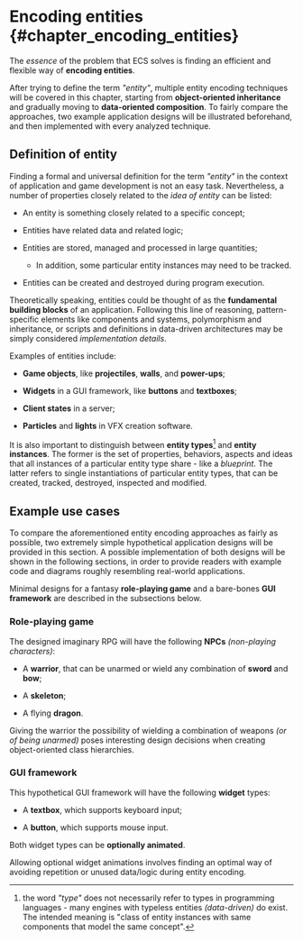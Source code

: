 


# Encoding entities {#chapter_encoding_entities}

The *essence* of the problem that ECS solves is finding an efficient and flexible way of **encoding entities**.

After trying to define the term *"entity"*, multiple entity encoding techniques will be covered in this chapter, starting from **object-oriented inheritance** and gradually moving to **data-oriented composition**. To fairly compare the approaches, two example application designs will be illustrated beforehand, and then implemented with every analyzed technique.

## Definition of entity

Finding a formal and universal definition for the term *"entity"* in the context of application and game development is not an easy task. Nevertheless, a number of properties closely related to the *idea of entity* can be listed:

* An entity is something closely related to a specific concept;

* Entities have related data and related logic;

* Entities are stored, managed and processed in large quantities;

    * In addition, some particular entity instances may need to be tracked.

* Entities can be created and destroyed during program execution.

Theoretically speaking, entities could be thought of as the **fundamental building blocks** of an application. Following this line of reasoning, pattern-specific elements like components and systems, polymorphism and inheritance, or scripts and definitions in data-driven architectures may be simply considered *implementation details*.

Examples of entities include:

* **Game objects**, like **projectiles**, **walls**, and **power-ups**;

* **Widgets** in a GUI framework, like **buttons** and **textboxes**;

* **Client states** in a server;

* **Particles** and **lights** in VFX creation software.

It is also important to distinguish between **entity types**[^entity_types] and **entity instances**. The former is the set of properties, behaviors, aspects and ideas that all instances of a particular entity type share - like a *blueprint*. The latter refers to single instantiations of particular entity types, that can be created, tracked, destroyed, inspected and modified.

## Example use cases

To compare the aforementioned entity encoding approaches as fairly as possible, two extremely simple hypothetical application designs will be provided in this section. A possible implementation of both designs will be shown in the following sections, in order to provide readers with example code and diagrams roughly resembling real-world applications.

Minimal designs for a fantasy **role-playing game** and a bare-bones **GUI framework** are described in the subsections below.

### Role-playing game

The designed imaginary RPG will have the following **NPCs** *(non-playing characters)*:

* A **warrior**, that can be unarmed or wield any combination of **sword** and **bow**;

* A **skeleton**;

* A flying **dragon**.

Giving the warrior the possibility of wielding a combination of weapons *(or of being unarmed)* poses interesting design decisions when creating object-oriented class hierarchies.



### GUI framework

This hypothetical GUI framework will have the following **widget** types:

* A **textbox**, which supports keyboard input;

* A **button**, which supports mouse input.

Both widget types can be **optionally animated**.

Allowing optional widget animations involves finding an optimal way of avoiding repetition or unused data/logic during entity encoding.



[^entity_types]: the word *"type"* does not necessarily refer to types in programming languages - many engines with typeless entities *(data-driven)* do exist. The intended meaning is "class of entity instances with same components that model the same concept".